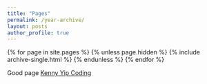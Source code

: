 ```yaml
---
title: "Pages"
permalink: /year-archive/
layout: posts
author_profile: true
---
```


{% for page in site.pages %}
  {% unless page.hidden %}
    {% include archive-single.html %}
  {% endunless %}
{% endfor %}

Good page
[Kenny Yip Coding](https://www.kennyyipcoding.com/)